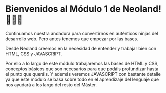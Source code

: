 # Bienvenidos al Módulo 1 de Neoland! 👨🏽‍💻

Continuamos nuestra andadura para convertirnos en auténticos ninjas del desarrollo web. Pero antes tenemos que empezar por las bases.

Desde Neoland creemos en la necesidad de entender y trabajar bien con HTML, CSS y JAVASCRIPT.

Por ello a lo largo de este módulo trabajaremos las bases de HTML y CSS, conceptos básicos que son necesarios para que podáis profundizar hasta el punto que queráis. Y además veremos JAVASCRIPT con bastante detalle ya que este módulo se basa sobre todo en el aprendizaje del lenguaje que nos ayudará a los largo del resto del Máster.